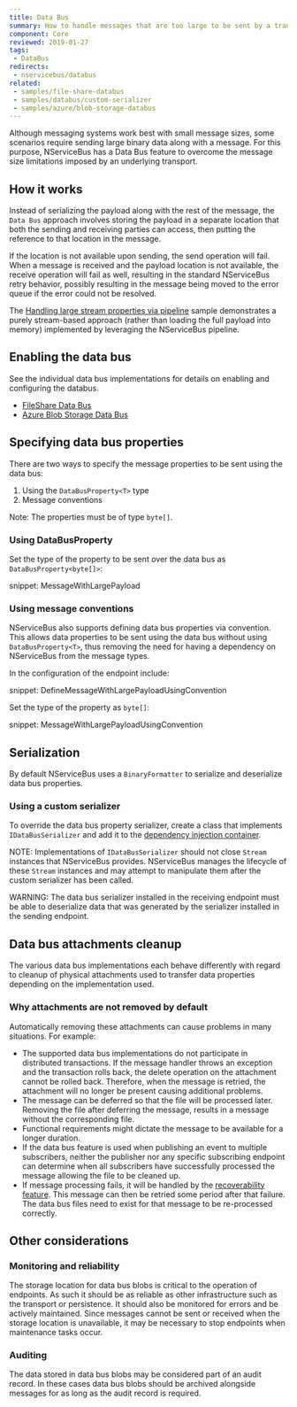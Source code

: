 ```yaml
---
title: Data Bus
summary: How to handle messages that are too large to be sent by a transport natively
component: Core
reviewed: 2019-01-27
tags:
 - DataBus
redirects:
 - nservicebus/databus
related:
 - samples/file-share-databus
 - samples/databus/custom-serializer
 - samples/azure/blob-storage-databus
---
```


Although messaging systems work best with small message sizes, some scenarios require sending large binary data along with a message. For this purpose, NServiceBus has a Data Bus feature to overcome the message size limitations imposed by an underlying transport.


## How it works

Instead of serializing the payload along with the rest of the message, the `Data Bus` approach involves storing the payload in a separate location that both the sending and receiving parties can access, then putting the reference to that location in the message.

If the location is not available upon sending, the send operation will fail. When a message is received and the payload location is not available, the receive operation will fail as well, resulting in the standard NServiceBus retry behavior, possibly resulting in the message being moved to the error queue if the error could not be resolved.

The [Handling large stream properties via pipeline](/samples/pipeline/stream-properties/) sample demonstrates a purely stream-based approach (rather than loading the full payload into memory) implemented by leveraging the NServiceBus pipeline. 


## Enabling the data bus

See the individual data bus implementations for details on enabling and configuring the databus.

 * [FileShare Data Bus](file-share.md)
 * [Azure Blob Storage Data Bus](azure-blob-storage.md)


## Specifying data bus properties

There are two ways to specify the message properties to be sent using the data bus:

 1. Using the `DataBusProperty<T>` type
 1. Message conventions

Note: The properties must be of type `byte[]`.


### Using DataBusProperty<T>

Set the type of the property to be sent over the data bus as `DataBusProperty<byte[]>`: 

snippet: MessageWithLargePayload


### Using message conventions

NServiceBus also supports defining data bus properties via convention. This allows data properties to be sent using the data bus without using `DataBusProperty<T>`, thus removing the need for having a dependency on NServiceBus from the message types.

In the configuration of the endpoint include:

snippet: DefineMessageWithLargePayloadUsingConvention

Set the type of the property as `byte[]`:

snippet: MessageWithLargePayloadUsingConvention


## Serialization

By default NServiceBus uses a `BinaryFormatter` to serialize and deserialize data bus properties.


### Using a custom serializer

To override the data bus property serializer, create a class that implements `IDataBusSerializer` and add it to the [dependency injection container](/nservicebus/dependency-injection/).

NOTE: Implementations of `IDataBusSerializer` should not close `Stream` instances that NServiceBus provides. NServiceBus manages the lifecycle of these `Stream` instances and may attempt to manipulate them after the custom serializer has been called.

WARNING: The data bus serializer installed in the receiving endpoint must be able to deserialize data that was generated by the serializer installed in the sending endpoint.


## Data bus attachments cleanup

The various data bus implementations each behave differently with regard to cleanup of physical attachments used to transfer data properties depending on the implementation used.


### Why attachments are not removed by default

Automatically removing these attachments can cause problems in many situations. For example:

 * The supported data bus implementations do not participate in distributed transactions. If the message handler throws an exception and the transaction rolls back, the delete operation on the attachment cannot be rolled back. Therefore, when the message is retried, the attachment will no longer be present causing additional problems.
 * The message can be deferred so that the file will be processed later. Removing the file after deferring the message, results in a message without the corresponding file.
 * Functional requirements might dictate the message to be available for a longer duration.
 * If the data bus feature is used when publishing an event to multiple subscribers, neither the publisher nor any specific subscribing endpoint can determine when all subscribers have successfully processed the message allowing the file to be cleaned up.
 * If message processing fails, it will be handled by the [recoverability feature](/nservicebus/recoverability/). This message can then be retried some period after that failure. The data bus files need to exist for that message to be re-processed correctly.


## Other considerations


### Monitoring and reliability

The storage location for data bus blobs is critical to the operation of endpoints. As such it should be as reliable as other infrastructure such as the transport or persistence. It should also be monitored for errors and be actively maintained. Since messages cannot be sent or received when the storage location is unavailable, it may be necessary to stop endpoints when maintenance tasks occur.


### Auditing

The data stored in data bus blobs may be considered part of an audit record. In these cases data bus blobs should be archived alongside messages for as long as the audit record is required. 
